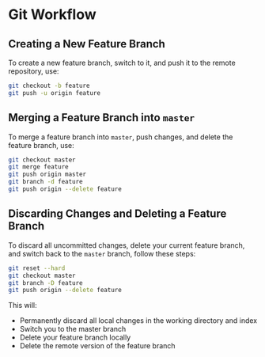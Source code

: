 # Git Workflow

## Creating a New Feature Branch

To create a new feature branch, switch to it, and push it to the remote repository, use:

```bash
git checkout -b feature
git push -u origin feature
```

## Merging a Feature Branch into `master`

To merge a feature branch into `master`, push changes, and delete the feature branch, use:

```bash
git checkout master
git merge feature
git push origin master
git branch -d feature
git push origin --delete feature
```

## Discarding Changes and Deleting a Feature Branch

To discard all uncommitted changes, delete your current feature branch, and switch back to the `master` branch, follow these steps:

```bash
git reset --hard
git checkout master
git branch -D feature
git push origin --delete feature
```

This will:

- Permanently discard all local changes in the working directory and index
- Switch you to the master branch
- Delete your feature branch locally
- Delete the remote version of the feature branch
